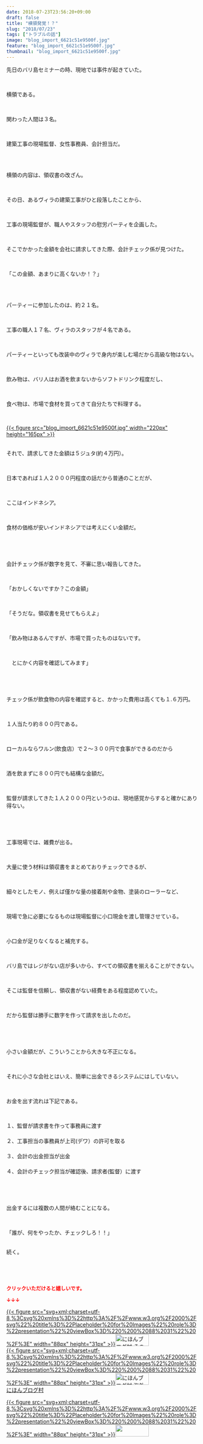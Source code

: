 ```yaml
---
date: 2018-07-23T23:56:20+09:00
draft: false
title: "横領発覚！？"
slug: "2018/07/23"
tags: ["トラブルの話"]
image: "blog_import_6621c51e9500f.jpg"
feature: "blog_import_6621c51e9500f.jpg"
thumbnail: "blog_import_6621c51e9500f.jpg"
---
```

<p>先日のバリ島セミナーの時、現地では事件が起きていた。</p><p> </p><p>横領である。</p><p> </p><p>関わった人間は３名。</p><p> </p><p>建築工事の現場監督、女性事務員、会計担当だ。</p><p> </p><p><br/>横領の内容は、領収書の改ざん。</p><p> </p><p>その日、あるヴィラの建築工事がひと段落したことから、</p><p> </p><p>工事の現場監督が、職人やスタッフの慰労パーティを企画した。</p><p> </p><p>そこでかかった金額を会社に請求してきた際、会計チェック係が見つけた。</p><p> </p><p>「この金額、あまりに高くないか！？」</p><p> </p><p><br/>パーティーに参加したのは、約２１名。</p><p> </p><p>工事の職人１７名、ヴィラのスタッフが４名である。</p><p> </p><p>パーティーといっても改装中のヴィラで身内が楽しむ場だから高級な物はない。</p><p> </p><p>飲み物は、バリ人はお酒を飲まないからソフトドリンク程度だし、</p><p> </p><p>食べ物は、市場で食材を買ってきて自分たちで料理する。</p><p> </p><p><a href="blog_import_6621c51e9500f.jpg">{{< figure src="blog_import_6621c51e9500f.jpg" width="220px" height="165px" >}}</a></p><p><br/>それで、請求してきた金額は５ジュタ(約４万円）。</p><p> </p><p>日本であれば１人２０００円程度の話だから普通のことだが、</p><p> </p><p>ここはインドネシア。</p><p> </p><p>食材の価格が安いインドネシアでは考えにくい金額だ。</p><p> </p><p> </p><p>会計チェック係が数字を見て、不審に思い報告してきた。</p><p> </p><p>「おかしくないですか？この金額」</p><p> </p><p>「そうだな。領収書を見せてもらえよ」</p><p> </p><p>「飲み物はあるんですが、市場で買ったものはないです。</p><p> </p><p>　とにかく内容を確認してみます」</p><p> </p><p> </p><p>チェック係が飲食物の内容を確認すると、かかった費用は高くても１.６万円。</p><p> </p><p>１人当たり約８００円である。</p><p> </p><p>ローカルならワルン(飲食店）で２～３００円で食事ができるのだから</p><p> </p><p>酒を飲まずに８００円でも結構な金額だ。</p><p> </p><p>監督が請求してきた１人２０００円というのは、現地感覚からすると確かにあり得ない。</p><p> </p><p> </p><p>工事現場では、雑費が出る。</p><p> </p><p>大量に使う材料は領収書をまとめておりチェックできるが、</p><p> </p><p>細々としたモノ、例えば僅かな量の接着剤や金物、塗装のローラーなど、</p><p> </p><p>現場で急に必要になるものは現場監督に小口現金を渡し管理させている。</p><p> </p><p>小口金が足りなくなると補充する。</p><p> </p><p>バリ島ではレジがない店が多いから、すべての領収書を揃えることができない。</p><p> </p><p>そこは監督を信頼し、領収書がない経費をある程度認めていた。</p><p> </p><p>だから監督は勝手に数字を作って請求を出したのだ。</p><p> </p><p> </p><p>小さい金額だが、こういうことから大きな不正になる。</p><p> </p><p>それに小さな会社とはいえ、簡単に出金できるシステムにはしていない。</p><p> </p><p>お金を出す流れは下記である。</p><p> </p><p>１、監督が請求書を作って事務員に渡す<br/>　　　<br/>２、工事担当の事務員が上司(デワ）の許可を取る<br/>　　　<br/>３、会計の出金担当が出金　<br/>　　　<br/>４、会計のチェック担当が確認後、請求者(監督）に渡す</p><p> </p><p> </p><p>出金するには複数の人間が絡むことになる。</p><p> </p><p>「誰が、何をやったか、チェックしろ！！」</p><p><br/>続く。</p><p> </p><p> </p><p><font color="#ff0000" size="2"><strong>クリックいただけると嬉しいです。</strong></font></p><p><font color="#ff0000" size="2"><strong>↓↓↓</strong></font></p><p><a href="ranking.html?p_cid=01260127" id="&amp;blogmura_banner" target="_blank">{{< figure src="svg+xml;charset=utf-8,%3Csvg%20xmlns%3D%22http%3A%2F%2Fwww.w3.org%2F2000%2Fsvg%22%20title%3D%22Placeholder%20for%20Images%22%20role%3D%22presentation%22%20viewBox%3D%220%200%2088%2031%22%20%2F%3E" width="88px" height="31px" >}}<noscript><img alt="にほんブログ村 その他生活ブログ 不動産投資へ" border="0" height="31" src="https://img-proxy.blog-video.jp/images?url=http%3A%2F%2Flife.blogmura.com%2Fhudousantoushi%2Fimg%2Fhudousantoushi88_31.gif" width="88"></noscript></a><br/><a href="ranking.html?p_cid=01260127" target="_blank">{{< figure src="svg+xml;charset=utf-8,%3Csvg%20xmlns%3D%22http%3A%2F%2Fwww.w3.org%2F2000%2Fsvg%22%20title%3D%22Placeholder%20for%20Images%22%20role%3D%22presentation%22%20viewBox%3D%220%200%2088%2031%22%20%2F%3E" width="88px" height="31px" >}}<noscript><img alt="にほんブログ村 海外生活ブログ バリ島情報へ" border="0" height="31" src="https://img-proxy.blog-video.jp/images?url=http%3A%2F%2Foverseas.blogmura.com%2Fbali%2Fimg%2Fbali88_31.gif" width="88"></noscript></a><br/><a href="ranking.html?p_cid=01260127" target="_blank">にほんブログ村</a></p><p><a href="link.php?1804582" title="人気ブログランキングへ">{{< figure src="svg+xml;charset=utf-8,%3Csvg%20xmlns%3D%22http%3A%2F%2Fwww.w3.org%2F2000%2Fsvg%22%20title%3D%22Placeholder%20for%20Images%22%20role%3D%22presentation%22%20viewBox%3D%220%200%2088%2031%22%20%2F%3E" width="88px" height="31px" >}}<noscript><img border="0" height="31" src="https://blog.with2.net/img/banner/banner_22.gif" width="88"></noscript></a></p><p> </p>

